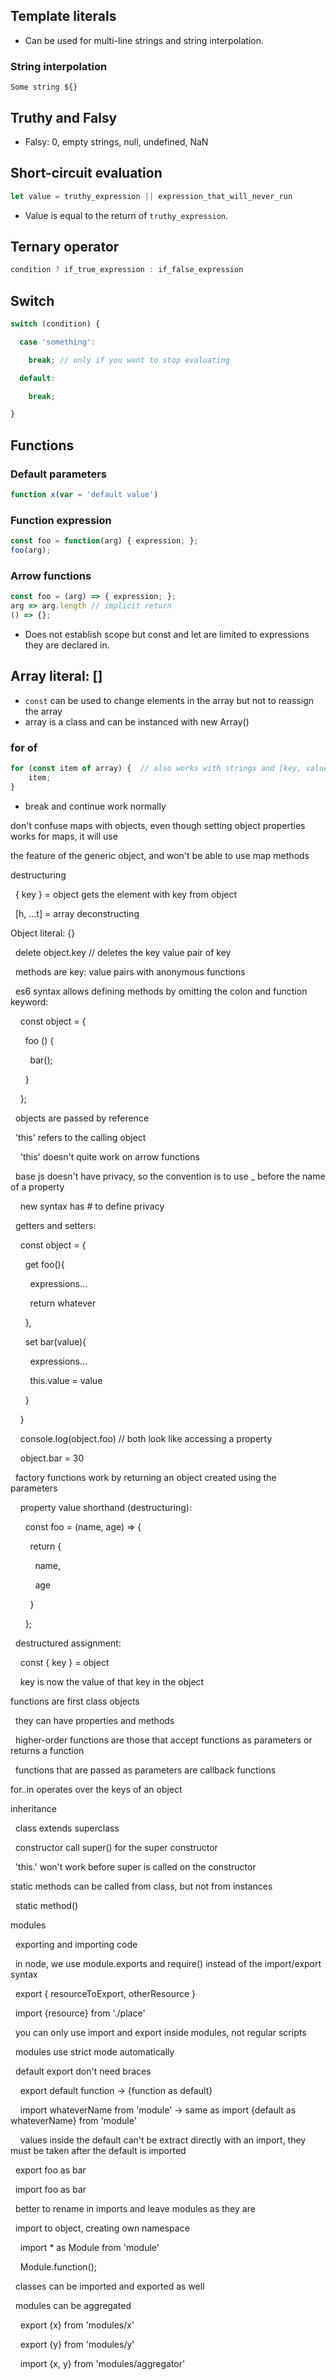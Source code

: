 ## Template literals
- Can be used for multi-line strings and string interpolation.

### String interpolation
`Some string ${}`

## Truthy and Falsy
- Falsy: 0, empty strings, null, undefined, NaN

## Short-circuit evaluation
```js
let value = truthy_expression || expression_that_will_never_run
```
-  Value is equal to the return of `truthy_expression`.

## Ternary operator
```js
condition ? if_true_expression : if_false_expression
```

## Switch
```js
switch (condition) {

  case 'something':

    break; // only if you want to stop evaluating

  default:

    break;

}
```

  
## Functions
### Default parameters
```js
function x(var = 'default value')
```

###  Function expression
```js
const foo = function(arg) { expression; };
foo(arg);
```

### Arrow functions
```js
const foo = (arg) => { expression; };
arg => arg.length // implicit return
() => {};
```
- Does not establish scope but const and let are limited to expressions they are declared in.

## Array literal: []
- `const` can be used to change elements in the array but not to reassign the array
- array is a class and can be instanced with new Array()
### for of
```js
for (const item of array) {  // also works with strings and [key, value]
    item;
}
```
- break and continue work normally

don't confuse maps with objects, even though setting object properties works for maps, it will use

the feature of the generic object, and won't be able to use map methods

  

destructuring

  { key } = object gets the element with key from object

  [h, ...t] = array deconstructing

  

Object literal: {}

  delete object.key // deletes the key value pair of key

  methods are key: value pairs with anonymous functions

  es6 syntax allows defining methods by omitting the colon and function keyword:

    const object = {

      foo () {

        bar();

      }

    };

  objects are passed by reference

  'this' refers to the calling object

    'this' doesn't quite work on arrow functions

  base js doesn't have privacy, so the convention is to use _ before the name of a property

    new syntax has # to define privacy

  getters and setters:

    const object = {

      get foo(){

        expressions...

        return whatever

      },

      set bar(value){

        expressions...

        this.value = value

      }

    }

    console.log(object.foo) // both look like accessing a property

    object.bar = 30

  

  factory functions work by returning an object created using the parameters

    property value shorthand (destructuring):

      const foo = (name, age) => {

        return {

          name,

          age

        }

      };

  destructured assignment:

    const { key } = object

    key is now the value of that key in the object

  

functions are first class objects

  they can have properties and methods

  higher-order functions are those that accept functions as parameters or returns a function

  functions that are passed as parameters are callback functions

  

for..in operates over the keys of an object

  

inheritance

  class extends superclass

  constructor call super() for the super constructor

  'this.' won't work before super is called on the constructor

  

static methods can be called from class, but not from instances

  static method()

  

modules

  exporting and importing code

  in node, we use module.exports and require() instead of the import/export syntax

  export { resourceToExport, otherResource }

  import {resource} from './place'

  you can only use import and export inside modules, not regular scripts

  modules use strict mode automatically

  default export don't need braces

    export default function -> {function as default}

    import whateverName from 'module' -> same as import {default as whateverName} from 'module'

    values inside the default can't be extract directly with an import, they must be taken after the default is imported

  export foo as bar

  import foo as bar

  better to rename in imports and leave modules as they are

  import to object, creating own namespace

    import * as Module from 'module'

    Module.function();

  classes can be imported and exported as well

  modules can be aggregated

    export {x} from 'modules/x'

    export {y} from 'modules/y'

    import {x, y} from 'modules/aggregator'
